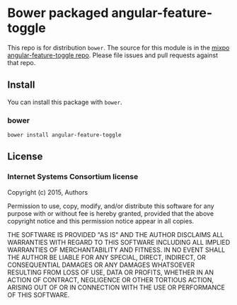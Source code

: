 Bower packaged angular-feature-toggle
=====================================  

This repo is for distribution `bower`. The source for this module is in the
[mixpo angular-feature-toggle repo](https://github.com/Mixpo/angular-feature-toggle).
Please file issues and pull requests against that repo.

Install
-------

You can install this package with `bower`.

### bower

```shell
bower install angular-feature-toggle
```

License
-------

### Internet Systems Consortium license

Copyright (c) 2015, Authors

Permission to use, copy, modify, and/or distribute this software for any purpose
with or without fee is hereby granted, provided that the above copyright notice
and this permission notice appear in all copies.

THE SOFTWARE IS PROVIDED "AS IS" AND THE AUTHOR DISCLAIMS ALL WARRANTIES WITH
REGARD TO THIS SOFTWARE INCLUDING ALL IMPLIED WARRANTIES OF MERCHANTABILITY AND
FITNESS. IN NO EVENT SHALL THE AUTHOR BE LIABLE FOR ANY SPECIAL, DIRECT,
INDIRECT, OR CONSEQUENTIAL DAMAGES OR ANY DAMAGES WHATSOEVER RESULTING FROM LOSS
OF USE, DATA OR PROFITS, WHETHER IN AN ACTION OF CONTRACT, NEGLIGENCE OR OTHER
TORTIOUS ACTION, ARISING OUT OF OR IN CONNECTION WITH THE USE OR PERFORMANCE OF
THIS SOFTWARE.
